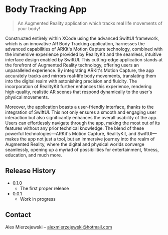 # Body Tracking App
> An Augmented Reality application which tracks real life movements of your body!


Constructed entirely within XCode using the advanced SwiftUI framework, which is an innovative AR Body Tracking application, harnesses the advanced capabilities of ARKit's Motion Capture technology, combined with the immersive experience provided by RealityKit and the seamless, intuitive interface design enabled by SwiftUI. This cutting-edge application stands at the forefront of Augmented Reality technology, offering users an unparalleled experience. By integrating ARKit's Motion Capture, the app accurately tracks and mirrors real-life body movements, translating them into the digital realm with astonishing precision and fluidity. The incorporation of RealityKit further enhances this experience, rendering high-quality, realistic AR scenes that respond dynamically to the user's physical movements.

Moreover, the application boasts a user-friendly interface, thanks to the integration of SwiftUI. This not only ensures a smooth and engaging user interaction but also significantly enhances the overall usability of the app. Users can effortlessly navigate through the app, making the most out of its features without any prior technical knowledge. The blend of these powerful technologies—ARKit's Motion Capture, RealityKit, and SwiftUI—makes the app not just a tool, but an immersive journey into the realm of Augmented Reality, where the digital and physical worlds converge seamlessly, opening up a myriad of possibilities for entertainment, fitness, education, and much more.

## Release History

* 0.1.0
    * The first proper release
* 0.0.1
    * Work in progress

## Contact

Alex Mierzejewski – alexmierzejewski@hotmail.com
